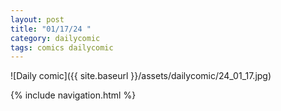 ```yaml
---
layout: post
title: "01/17/24 "
category: dailycomic
tags: comics dailycomic
---
```

![Daily comic]({{ site.baseurl }}/assets/dailycomic/24_01_17.jpg)

{% include navigation.html %}

